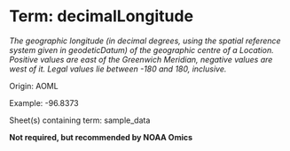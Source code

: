 # Term: decimalLongitude

*The geographic longitude (in decimal degrees, using the spatial reference system given in geodeticDatum) of the geographic centre of a Location. Positive values are east of the Greenwich Meridian, negative values are west of it. Legal values lie between -180 and 180, inclusive.*

Origin: AOML

Example: -96.8373

Sheet(s) containing term: sample_data

**Not required, but recommended by NOAA Omics**